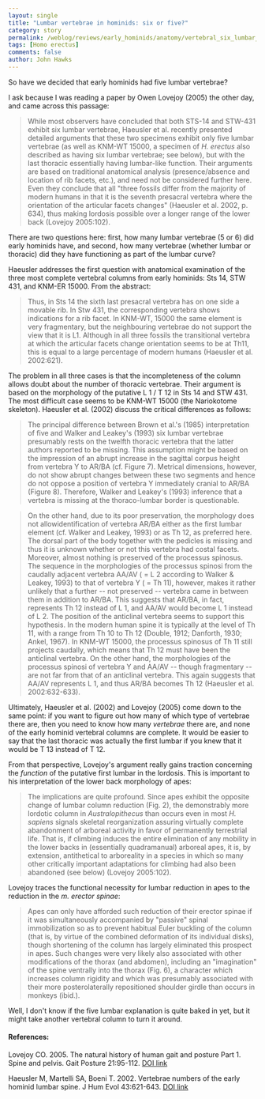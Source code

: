 ```yaml
---
layout: single 
title: "Lumbar vertebrae in hominids: six or five?" 
category: story
permalink: /weblog/reviews/early_hominids/anatomy/vertebral_six_lumbar_or_five_2006.html
tags: [Homo erectus] 
comments: false 
author: John Hawks 
---
```



<p>
So have we decided that early hominids had five lumbar vertebrae?
</p>

<!-- more -->

<p>
I ask because I was reading a paper by Owen Lovejoy (2005) the other day, and came across this passage: 
</p>

<blockquote>While most observers have concluded that both STS-14 and STW-431 exhibit six lumbar vertebrae, Haeusler et al. recently presented detailed arguments that these two specimens exhibit only five lumbar vertebrae (as well as KNM-WT 15000, a specimen of <i>H. erectus</i> also <br />
described as having six lumbar vertebrae; see below), but with the last thoracic essentially having lumbar-like function. Their arguments are based on traditional anatomical analysis (presence/absence and location of rib facets, etc.), and need not be considered further here. Even they conclude that all "three fossils differ from the majority of modern humans in that it is the seventh presacral vertebra where the orientation of the articular facets changes" (Haeusler et al. 2002, p. 634), thus making lordosis possible over a longer range of the lower back (Lovejoy 2005:102). </blockquote>
</p>

<p>
There are two questions here: first, how many lumbar vertebrae (5 or 6) did early hominids have, and second, how many vertebrae (whether lumbar or thoracic) did they have functioning as part of the lumbar curve? 
</p>

<p>
Haeusler addresses the first question with anatomical examination of the three most complete vertebral columns from early hominids: Sts 14, STW 431, and KNM-ER 15000. From the abstract: 
</p>

<blockquote>Thus, in Sts 14 the sixth last presacral vertebra has on one side a movable rib. In Stw 431, the corresponding vertebra shows indications for a rib facet. In KNM-WT, 15000 the same element is very fragmentary, but the neighbouring vertebrae do not support the view that it is L1. Although in all three fossils the transitional vertebra at which the articular facets change orientation seems to be at Th11, this is equal to a large percentage of modern humans (Haeusler et al. 2002:621). </blockquote>

<p>
The problem in all three cases is that the incompleteness of the column allows doubt about the number of thoracic vertebrae. Their argument is based on the morphology of the putative L 1 / T 12 in Sts 14 and STW 431. The most difficult case seems to be KNM-WT 15000 (the Nariokotome skeleton). Haeusler et al. (2002) discuss the critical differences as follows: 
</p>

<blockquote>The principal difference between Brown et al.'s (1985) interpretation of five and Walker and Leakey's (1993) six lumbar vertebrae presumably rests on the twelfth thoracic vertebra that the latter authors reported to be missing. This assumption might be based on the impression of an abrupt increase in the sagittal corpus height from vertebra Y to AR/BA (cf. Figure 7). Metrical dimensions, however, do not show abrupt changes between these two segments and hence do not oppose a position of vertebra Y immediately cranial to AR/BA (Figure 8). Therefore, Walker and Leakey's (1993) inference that a vertebra is missing at the thoraco-lumbar border is questionable. </blockquote>

<blockquote>On the other hand, due to its poor preservation, the morphology does not allowidentification of vertebra AR/BA either as the first lumbar element (cf. Walker and Leakey, 1993) or as Th 12, as preferred here. The dorsal part of the body together with the pedicles is missing and thus it is unknown whether or not this vertebra had costal facets. Moreover, almost nothing is preserved of the processus spinosus. The sequence in the morphologies of the processus spinosi from the caudally adjacent vertebra AA/AV ( = L 2 according to Walker & Leakey, 1993) to that of vertebra Y ( = Th 11), however, makes it rather unlikely that a further -- not preserved -- vertebra came in between them in addition to AR/BA. This suggests that AR/BA, in fact, represents Th 12 instead of L 1, and AA/AV would become L 1 instead of L 2. The position of the anticlinal vertebra seems to support this hypothesis. In the modern human spine it is typically at the level of Th 11, with a range from Th 10 to Th 12 (Double, 1912; Danforth, 1930; Ankel, 1967). In KNM-WT 15000, the processus spinosus of Th 11 still projects caudally, which means that Th 12 must have been the anticlinal vertebra. On the other hand, the morphologies of the processus spinosi of vertebra Y and AA/AV -- though fragmentary -- are not far from that of an anticlinal vertebra. This again suggests that AA/AV represents L 1, and thus AR/BA becomes Th 12 (Haeusler et al. 2002:632-633). </blockquote>

<p>
Ultimately, Haeusler et al. (2002) and Lovejoy (2005) come down to the same point: if you want to figure out how many of which type of vertebrae there are, then you need to know how many <i>vertebrae</i> there are, and none of the early hominid vertebral columns are complete. It would be easier to say that the last thoracic was actually the first lumbar if you knew that it would be T 13 instead of T 12. 
</p>

<p>
From that perspective, Lovejoy's argument really gains traction concerning the <i>function</i> of the putative first lumbar in the lordosis. This is important to his interpretation of the lower back morphology of apes: 
</p>

<blockquote>The implications are quite profound. Since apes exhibit the opposite change of lumbar column reduction (Fig. 2), the demonstrably more lordotic column in <i>Australopithecus</i> than occurs even in most <i>H. sapiens</i> signals skeletal reorganization assuring virtually complete abandonment of arboreal activity in favor of permanently terrestrial life. That is, if climbing induces the entire elimination of any mobility in the lower backs in (essentially quadramanual) arboreal apes, it is, by extension, antithetical to arboreality in a species in which so many other critically important adaptations for climbing had also been abandoned (see below) (Lovejoy 2005:102). </blockquote>

<p>
Lovejoy traces the functional necessity for lumbar reduction in apes to the reduction in the <i>m. erector spinae</i>: 
</p>

<blockquote>Apes can only have afforded such reduction of their erector spinae if it was simultaneously accompanied by "passive" spinal immobilization so as to prevent habitual Euler buckling of the column (that is, by virtue of the combined deformation of its individual disks), though shortening of the column has largely eliminated this prospect in apes. Such changes were very likely also associated with other modifications of the thorax (and abdomen), including an "imagination" of the spine ventrally into the thorax (Fig. 6), a character which increases column rigidity and which was presumably associated with their more posterolaterally repositioned shoulder girdle than occurs in monkeys (ibid.). </blockquote>

<p>
Well, I don't know if the five lumbar explanation is quite baked in yet, but it might take another vertebral column to turn it around. 
</p>

<h4>References:</h4>

<p class="cite">Lovejoy CO. 2005. The natural history of human gait and posture Part 1. Spine and pelvis. Gait Posture 21:95-112. <a href="http://dx.doi.org/10.1016/j.gaitpost.2004.01.001">DOI link</a></p>

<p class="cite">Haeusler M, Martelli SA, Boeni T. 2002. Vertebrae numbers of the early hominid lumbar spine. J Hum Evol 43:621-643. <a href="http://dx.doi.org/10.1006/jhev.2002.0595">DOI link</a></p>


